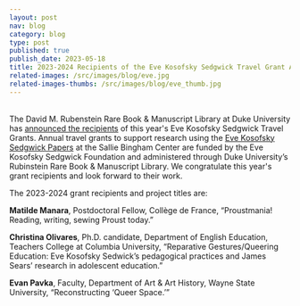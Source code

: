 ```yaml
---
layout: post
nav: blog
category: blog
type: post
published: true
publish_date: 2023-05-18
title: 2023-2024 Recipients of the Eve Kosofsky Sedgwick Travel Grant Announced
related-images: /src/images/blog/eve.jpg
related-images-thumbs: /src/images/blog/eve_thumb.jpg
---
```

\
The David M. Rubenstein Rare Book & Manuscript Library at Duke University has [announced the recipients](https://blogs.library.duke.edu/rubenstein/2023/05/09/announcing-our-2023-2024-travel-grant-recipients/) of this year's Eve Kosofsky Sedgwick Travel Grants. A﻿nnual travel grants to support research using the [Eve Kosofsky Sedgwick Papers](https://blogs.library.duke.edu/rubenstein/2022/04/28/eve-kosofsky-sedgwick-papers/) at the Sallie Bingham Center are funded by the Eve Kosofsky Sedgwick Foundation and administered through Duke University’s Rubinstein Rare Book & Manuscript Library. We congratulate this year's grant recipients and look forward to their work. 

The 2023-2024 grant recipients and project titles are: 

**Matilde Manara**, Postdoctoral Fellow, Collège de France, “Proustmania! Reading, writing, sewing Proust today.”

**Christina Olivares**, Ph.D. candidate, Department of English Education, Teachers College at Columbia University, “Reparative Gestures/Queering Education: Eve Kosofsky Sedwick’s pedagogical practices and James Sears’ research in adolescent education.”

**Evan Pavka**, Faculty, Department of Art & Art History, Wayne State University, “Reconstructing ‘Queer Space.’”